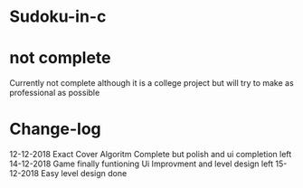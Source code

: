 # Sudoku-in-c
# not complete
Currently not complete although it is a college project but will try to make as professional as possible
# Change-log
12-12-2018 Exact Cover Algoritm Complete but polish and ui completion left
14-12-2018 Game finally funtioning Ui Improvment and level design left
15-12-2018 Easy level design done
